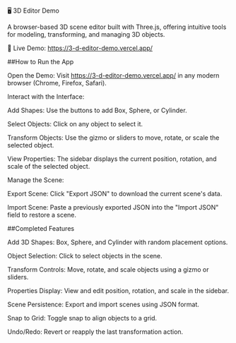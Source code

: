 🖥️ 3D Editor Demo

A browser-based 3D scene editor built with Three.js, offering intuitive tools for modeling, transforming, and managing 3D objects.

🔗 Live Demo: https://3-d-editor-demo.vercel.app/

##How to Run the App

Open the Demo:
Visit https://3-d-editor-demo.vercel.app/
 in any modern browser (Chrome, Firefox, Safari).

Interact with the Interface:

Add Shapes: Use the buttons to add Box, Sphere, or Cylinder.

Select Objects: Click on any object to select it.

Transform Objects: Use the gizmo or sliders to move, rotate, or scale the selected object.

View Properties: The sidebar displays the current position, rotation, and scale of the selected object.

Manage the Scene:

Export Scene: Click "Export JSON" to download the current scene's data.

Import Scene: Paste a previously exported JSON into the "Import JSON" field to restore a scene.

 ##Completed Features

Add 3D Shapes: Box, Sphere, and Cylinder with random placement options.

Object Selection: Click to select objects in the scene.

Transform Controls: Move, rotate, and scale objects using a gizmo or sliders.

Properties Display: View and edit position, rotation, and scale in the sidebar.

Scene Persistence: Export and import scenes using JSON format.

Snap to Grid: Toggle snap to align objects to a grid.

Undo/Redo: Revert or reapply the last transformation action.
